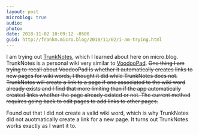 ```yaml
---
layout: post
microblog: true
audio: 
photo: 
date: 2018-11-02 10:09:12 -0500
guid: http://frankm.micro.blog/2018/11/02/i-am-trying.html
---
```

I am trying out [TrunkNotes](https://www.trunknotes.com/), which I learned about here on micro.blog. TrunkNotes is a personal wiki very similar to [VoodooPad](https://www.voodoopad.com/). ~~One thing I am trying to recall about VoodooPad is whether it automatically creates links to new pages for wiki words, I thought it did while TrunkNotes does not. TrunkNotes will create a link to a page if one associated to the wiki word already exists and I find that more limiting than if the app automatically created links whether the page already existed or not. The current method requires going back to edit pages to add links to other pages.~~

Found out that I did not create a valid wiki word, which is why TrunkNotes did not auotmatically create a link for a new page. It turns out TrunkNotes works exactly as I want it to. 
